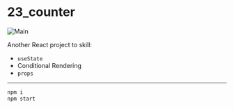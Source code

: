 # **23_counter**

![Main](https://gpx.ge/challenge/js/img/23_counter.gif "image")

Another React project to skill:

- ``useState``
- Conditional Rendering
- ``props``

---
```sh
npm i
npm start
```